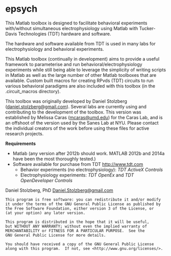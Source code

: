 # epsych

This Matlab toolbox is designed to facilitate behavioral experiments with/without simultaneous electrophysiology using Matlab with Tucker-Davis Technologies (TDT) hardware and software.

The hardware and software available from TDT is used in many labs for electrophysiology and behavioral experiments.  

This Matlab toolbox (continually in development) aims to provide a useful framework to parameterise and run behavioral/electrophysiology experiments while still being able to leverage the simplicity of writing scripts in Matlab as well as the large number of other Matlab toolboxes that are available.  Custom built macros for creating RPvds (TDT) circuits to run various behavioral paradigms are also included with this toolbox (in the .circuit_macros directory). 

This toolbox was originally developed by Daniel Stolzberg (daniel.stolzberg@gmail.com). Several labs are currently using and contributing to the development of the toolbox. This version was established by Melissa Caras (mcaras@umd.edu) for the Caras Lab, and is an offshoot of the version used by the Sanes Lab at NYU. Please contact the individual creators of the work before using these files for active research projects.

**Requirements**
* Matlab (any version after 2012b should work. MATLAB 2012b and 2014a have been the most thoroughly tested.)
* Software available for purchase from TDT http://www.tdt.com
	* Behavior experiments (no electrophysiology):	*TDT ActiveX Controls*
	* Electrophysiology experiments:  *TDT OpenEx* and *TDT OpenDeveloper Controls*
		
Daniel Stolzberg, PhD
Daniel.Stolzberg@gmail.com


    This program is free software: you can redistribute it and/or modify
    it under the terms of the GNU General Public License as published by
    the Free Software Foundation, either version 3 of the License, or
    (at your option) any later version.

    This program is distributed in the hope that it will be useful,
    but WITHOUT ANY WARRANTY; without even the implied warranty of
    MERCHANTABILITY or FITNESS FOR A PARTICULAR PURPOSE.  See the
    GNU General Public License for more details.

    You should have received a copy of the GNU General Public License
    along with this program.  If not, see <http://www.gnu.org/licenses/>.

